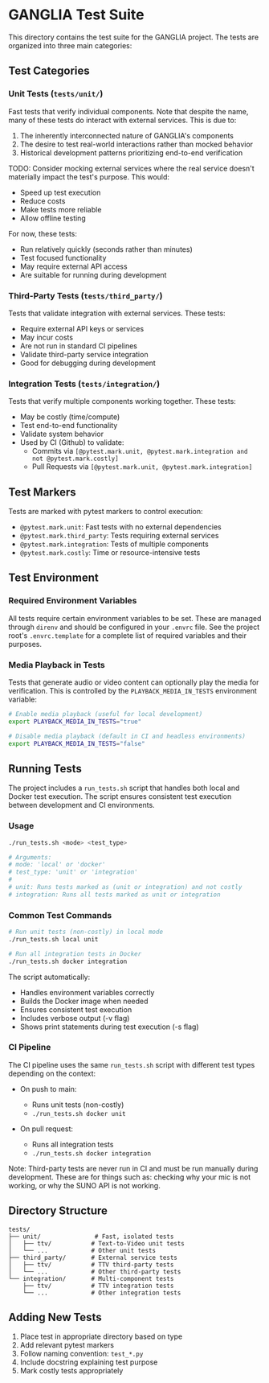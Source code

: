 # GANGLIA Test Suite

This directory contains the test suite for the GANGLIA project. The tests are organized into three main categories:

## Test Categories

### Unit Tests (`tests/unit/`)
Fast tests that verify individual components. Note that despite the name, many of these tests do interact with external services. This is due to:
1. The inherently interconnected nature of GANGLIA's components
2. The desire to test real-world interactions rather than mocked behavior
3. Historical development patterns prioritizing end-to-end verification

TODO: Consider mocking external services where the real service doesn't materially impact the test's purpose. This would:
- Speed up test execution
- Reduce costs
- Make tests more reliable
- Allow offline testing

For now, these tests:
- Run relatively quickly (seconds rather than minutes)
- Test focused functionality
- May require external API access
- Are suitable for running during development

### Third-Party Tests (`tests/third_party/`)
Tests that validate integration with external services. These tests:
- Require external API keys or services
- May incur costs
- Are not run in standard CI pipelines
- Validate third-party service integration
- Good for debugging during development

### Integration Tests (`tests/integration/`)
Tests that verify multiple components working together. These tests:
- May be costly (time/compute)
- Test end-to-end functionality
- Validate system behavior
- Used by CI (Github) to validate:
    - Commits via `[@pytest.mark.unit, @pytest.mark.integration and not @pytest.mark.costly]`
    - Pull Requests via `[@pytest.mark.unit, @pytest.mark.integration]`

## Test Markers

Tests are marked with pytest markers to control execution:

- `@pytest.mark.unit`: Fast tests with no external dependencies
- `@pytest.mark.third_party`: Tests requiring external services
- `@pytest.mark.integration`: Tests of multiple components
- `@pytest.mark.costly`: Time or resource-intensive tests

## Test Environment

### Required Environment Variables
All tests require certain environment variables to be set. These are managed through `direnv` and should be configured in your `.envrc` file. See the project root's `.envrc.template` for a complete list of required variables and their purposes.

### Media Playback in Tests
Tests that generate audio or video content can optionally play the media for verification. This is controlled by the `PLAYBACK_MEDIA_IN_TESTS` environment variable:

```bash
# Enable media playback (useful for local development)
export PLAYBACK_MEDIA_IN_TESTS="true"

# Disable media playback (default in CI and headless environments)
export PLAYBACK_MEDIA_IN_TESTS="false"
```

## Running Tests

The project includes a `run_tests.sh` script that handles both local and Docker test execution. The script ensures consistent test execution between development and CI environments.

### Usage
```bash
./run_tests.sh <mode> <test_type>

# Arguments:
# mode: 'local' or 'docker'
# test_type: 'unit' or 'integration'
#
# unit: Runs tests marked as (unit or integration) and not costly
# integration: Runs all tests marked as unit or integration
```

### Common Test Commands

```bash
# Run unit tests (non-costly) in local mode
./run_tests.sh local unit

# Run all integration tests in Docker
./run_tests.sh docker integration
```

The script automatically:
- Handles environment variables correctly
- Builds the Docker image when needed
- Ensures consistent test execution
- Includes verbose output (-v flag)
- Shows print statements during test execution (-s flag)

### CI Pipeline
The CI pipeline uses the same `run_tests.sh` script with different test types depending on the context:

- On push to main:
  - Runs unit tests (non-costly)
  - `./run_tests.sh docker unit`

- On pull request:
  - Runs all integration tests
  - `./run_tests.sh docker integration`

Note: Third-party tests are never run in CI and must be run manually during development.
      These are for things such as: checking why your mic is not working, or why the SUNO API is not working.

## Directory Structure
```
tests/
├── unit/               # Fast, isolated tests
│   ├── ttv/           # Text-to-Video unit tests
│   └── ...            # Other unit tests
├── third_party/       # External service tests
│   ├── ttv/           # TTV third-party tests
│   └── ...            # Other third-party tests
└── integration/       # Multi-component tests
    ├── ttv/           # TTV integration tests
    └── ...            # Other integration tests
```

## Adding New Tests

1. Place test in appropriate directory based on type
2. Add relevant pytest markers
3. Follow naming convention: `test_*.py`
4. Include docstring explaining test purpose
5. Mark costly tests appropriately
